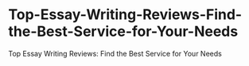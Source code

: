 # Top-Essay-Writing-Reviews-Find-the-Best-Service-for-Your-Needs
Top Essay Writing Reviews: Find the Best Service for Your Needs
